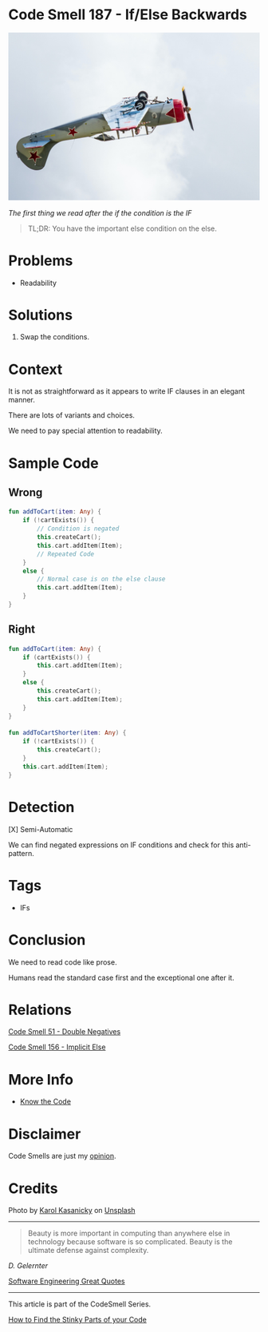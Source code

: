 # Code Smell 187 - If/Else Backwards
            
![Code Smell 187 - If/Else Backwards](Code%20Smell%20187%20-%20If%20Else%20Backwards.jpg)

*The first thing we read after the if the condition is the IF*

> TL;DR: You have the important else condition on the else.

# Problems

- Readability

# Solutions

1. Swap the conditions.

# Context

It is not as straightforward as it appears to write IF clauses in an elegant manner.

There are lots of variants and choices. 

We need to pay special attention to readability.

# Sample Code

## Wrong

[Gist Url]: # (https://gist.github.com/mcsee/7f2c51762feac4966f03df57f57db76f)
```kotlin
fun addToCart(item: Any) {
    if (!cartExists()) {
        // Condition is negated
        this.createCart();
        this.cart.addItem(Item);
        // Repeated Code
    }
    else {
        // Normal case is on the else clause
        this.cart.addItem(Item);
    }
}

```

## Right

[Gist Url]: # (https://gist.github.com/mcsee/b804c849ea5ac33be4e27abe929837c1)
```kotlin
fun addToCart(item: Any) {
    if (cartExists()) {
        this.cart.addItem(Item);
    }
    else {      
        this.createCart();
        this.cart.addItem(Item);
    }
}   

fun addToCartShorter(item: Any) {
    if (!cartExists()) {
        this.createCart();
    }
    this.cart.addItem(Item);    
}
```

# Detection

[X] Semi-Automatic 

We can find negated expressions on IF conditions and check for this anti-pattern.

# Tags

- IFs

# Conclusion

We need to read code like prose.

Humans read the standard case first and the exceptional one after it.

# Relations

[Code Smell 51 - Double Negatives](https://github.com/mcsee/Software-Design-Articles/tree/main/Articles/Code%20Smells/Code%20Smell%2051%20-%20Double%20Negatives/readme.md)

[Code Smell 156 - Implicit Else](https://github.com/mcsee/Software-Design-Articles/tree/main/Articles/Code%20Smells/Code%20Smell%20156%20-%20Implicit%20Else/readme.md)

# More Info

- [Know the Code](https://knowthecode.io/if-else-backwards-code-pattern)

# Disclaimer

Code Smells are just my [opinion](https://github.com/mcsee/Software-Design-Articles/tree/main/Articles/Blogging/I%20Wrote%20More%20than%2090%20Articles%20on%202021%20Here%20is%20What%20I%20Learned/readme.md).

# Credits

Photo by [Karol Kasanicky](https://unsplash.com/@karolkas) on [Unsplash](https://unsplash.com/s/photos/upside)
    
* * *

> Beauty is more important in computing than anywhere else in technology because software is so complicated. Beauty is the ultimate defense against complexity.

_D. Gelernter_
 
[Software Engineering Great Quotes](https://github.com/mcsee/Software-Design-Articles/tree/main/Articles/Quotes/Software%20Engineering%20Great%20Quotes/readme.md)

* * *

This article is part of the CodeSmell Series.

[How to Find the Stinky Parts of your Code](https://github.com/mcsee/Software-Design-Articles/tree/main/Articles/Code%20Smells/How%20to%20Find%20the%20Stinky%20parts%20of%20your%20Code/readme.md)